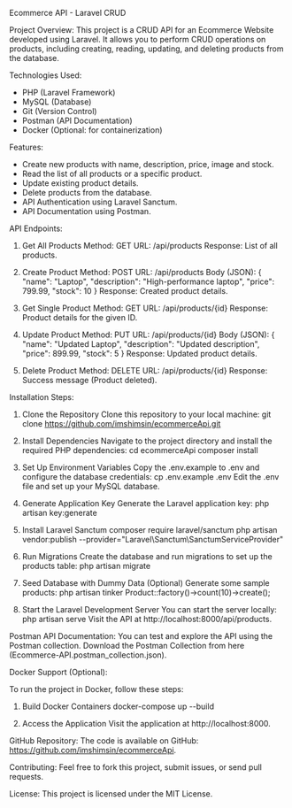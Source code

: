 Ecommerce API - Laravel CRUD

Project Overview:
This project is a CRUD API for an Ecommerce Website developed using Laravel. It allows you to perform CRUD operations on products, including creating, reading, updating, and deleting products from the database.

Technologies Used:
- PHP (Laravel Framework)
- MySQL (Database)
- Git (Version Control)
- Postman (API Documentation)
- Docker (Optional: for containerization)

Features:
- Create new products with name, description, price, image and stock.
- Read the list of all products or a specific product.
- Update existing product details.
- Delete products from the database.
- API Authentication using Laravel Sanctum.
- API Documentation using Postman.

API Endpoints:

1. Get All Products
   Method: GET
   URL: /api/products
   Response: List of all products.

2. Create Product
   Method: POST
   URL: /api/products
   Body (JSON):
   {
     "name": "Laptop",
     "description": "High-performance laptop",
     "price": 799.99,
     "stock": 10
   }
   Response: Created product details.

3. Get Single Product
   Method: GET
   URL: /api/products/{id}
   Response: Product details for the given ID.

4. Update Product
   Method: PUT
   URL: /api/products/{id}
   Body (JSON):
   {
     "name": "Updated Laptop",
     "description": "Updated description",
     "price": 899.99,
     "stock": 5
   }
   Response: Updated product details.

5. Delete Product
   Method: DELETE
   URL: /api/products/{id}
   Response: Success message (Product deleted).

Installation Steps:

1. Clone the Repository
   Clone this repository to your local machine:
   git clone https://github.com/imshimsin/ecommerceApi.git

2. Install Dependencies
   Navigate to the project directory and install the required PHP dependencies:
   cd ecommerceApi
   composer install

3. Set Up Environment Variables
   Copy the .env.example to .env and configure the database credentials:
   cp .env.example .env
   Edit the .env file and set up your MySQL database.

4. Generate Application Key
   Generate the Laravel application key:
   php artisan key:generate

5. Install Laravel Sanctum
    composer require laravel/sanctum
    php artisan vendor:publish --provider="Laravel\Sanctum\SanctumServiceProvider"

6. Run Migrations
   Create the database and run migrations to set up the products table:
   php artisan migrate

7. Seed Database with Dummy Data (Optional)
   Generate some sample products:
   php artisan tinker
   Product::factory()->count(10)->create();

8. Start the Laravel Development Server
   You can start the server locally:
   php artisan serve
   Visit the API at http://localhost:8000/api/products.

Postman API Documentation:
You can test and explore the API using the Postman collection.
Download the Postman Collection from here (Ecommerce-API.postman_collection.json).

Docker Support (Optional):

To run the project in Docker, follow these steps:
1. Build Docker Containers
   docker-compose up --build

2. Access the Application
   Visit the application at http://localhost:8000.

GitHub Repository:
The code is available on GitHub: https://github.com/imshimsin/ecommerceApi.

Contributing:
Feel free to fork this project, submit issues, or send pull requests.

License:
This project is licensed under the MIT License.
